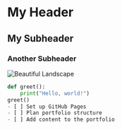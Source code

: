 # My Header
## My Subheader
### Another Subheader
![Beautiful Landscape](https://media.istockphoto.com/id/1388186992/vector/yellow-happy-face-vector-symbol-icon.jpg?s=612x612&w=0&k=20&c=GZBWkt0ZLxLHkxU58BhRqkk41xC0LySjXa0N65xMDlw=)
```python
def greet():
    print("Hello, world!")
greet()
- [ ] Set up GitHub Pages
- [ ] Plan portfolio structure
- [ ] Add content to the portfolio

